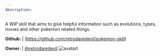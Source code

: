 ```yaml
---
description: 
---
```

A WIP skill that aims to give helpful information such as evolutions, types,
moves and other pokemon related things.

**Github:** | (https://github.com/retrodaredevil/pokemon-skill)

**Owner:** | [@retrodaredevil](https://github.com/retrodaredevil) ![avatart](https://avatars1.githubusercontent.com/u/13205600?v=4)

